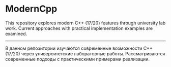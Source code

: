 # ModernCpp

This repository explores modern C++ (17/20) features through university lab work. Current approaches with practical implementation examples are examined.

----------------------------------------------------------------------------------

В данном репозитории изучаются современные возможности C++ (17/20) через университетские лабораторные работы. Рассматриваются современные подходы с практическими примерами реализации.
